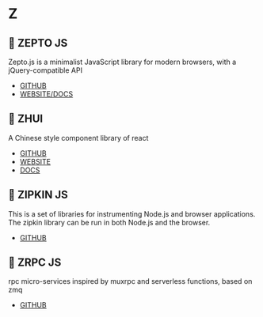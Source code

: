 # Z

## :rocket: ZEPTO JS

Zepto.js is a minimalist JavaScript library for modern browsers, with a jQuery-compatible API

* [GITHUB](https://github.com/madrobby/zepto)
* [WEBSITE/DOCS](https://zeptojs.com/)

## :rocket: ZHUI

A Chinese style component library of react

* [GITHUB](https://github.com/zhui-team/zhui)
* [WEBSITE](https://zhui-team.github.io/zhui/)
* [DOCS](https://inspiring-bardeen-426f2e.netlify.com/)

## :rocket: ZIPKIN JS

This is a set of libraries for instrumenting Node.js and browser applications. The zipkin library can be run in both Node.js and the browser.

* [GITHUB](https://github.com/openzipkin/zipkin-js)

## :rocket: ZRPC JS

rpc micro-services inspired by muxrpc and serverless functions, based on zmq

* [GITHUB](https://github.com/ahdinosaur/zrpc-js)